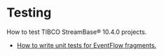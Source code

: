# Testing

How to test TIBCO StreamBase&reg; 10.4.0 projects.

* [How to write unit tests for EventFlow fragments.](junit)
